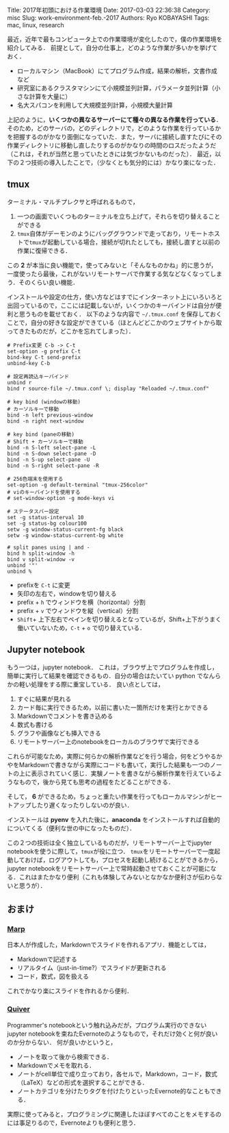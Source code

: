 Title: 2017年初頭における作業環境
Date: 2017-03-03 22:36:38
Category: misc
Slug: work-environment-feb.-2017
Authors: Ryo KOBAYASHI
Tags: mac, linux, research

最近，近年で最もコンピュータ上での作業環境が変化したので，僕の作業環境を紹介してみる．
前提として，自分の仕事上，どのような作業が多いかを挙げておく．

* ローカルマシン（MacBook）にてプログラム作成，結果の解析，文書作成など
* 研究室にあるクラスタマシンにて小規模並列計算，パラメータ並列計算（小さな計算を大量に）
* 名大スパコンを利用して大規模並列計算，小規模大量計算

上記のように，**いくつかの異なるサーバーにて種々の異なる作業を行っている**．
そのため，どのサーバの，どのディレクトリで，どのような作業を行っているかを把握するのがかなり面倒になっていた．また，サーバに接続し直すたびにその作業ディレクトリに移動し直したりするのがかなりの時間のロスだったようだ（これは，それが当然と思っていたときには気づかないものだった）．
最近，以下の２つ技術の導入したことで，（少なくとも気分的には）かなり楽になった．

## tmux

ターミナル・マルチプレクサと呼ばれるもので，

1. 一つの画面でいくつものターミナルを立ち上げて，それらを切り替えることができる
2. `tmux`自体がデーモンのようにバッググラウンドで走っており，リモートホストで`tmux`が起動している場合，接続が切れたとしても，接続し直すと以前の作業に復帰できる．

この **2** が本当に良い機能で，使ってみないと「そんなものかね」的に思うが，一度使ったら最後，これがないリモートサーバで作業する気などなくなってしまう．そのくらい良い機能．

インストールや設定の仕方，使い方などはすでにインターネット上にいろいろと出回っているので，ここには記載しないが，いくつかのキーバインドは自分が便利と思うものを載せておく．
以下のような内容で `~/.tmux.conf` を保存しておくことで，自分の好きな設定ができている（ほとんどどこかのウェブサイトから取ってきたものだが，どこかを忘れてしまった）．

```
# Prefix変更 C-b -> C-t
set-option -g prefix C-t
bind-key C-t send-prefix
unbind-key C-b

# 設定再読込キーバインド
unbind r
bind r source-file ~/.tmux.conf \; display "Reloaded ~/.tmux.conf"

# key bind (windowの移動)
# カーソルキーで移動
bind -n left previous-window
bind -n right next-window

# key bind (paneの移動)
# Shift + カーソルキーで移動
bind -n S-left select-pane -L
bind -n S-down select-pane -D
bind -n S-up select-pane -U
bind -n S-right select-pane -R

# 256色端末を使用する
set-option -g default-terminal "tmux-256color"
# viのキーバインドを使用する
# set-window-option -g mode-keys vi

# ステータスバー設定
set -g status-interval 10
set -g status-bg colour100
setw -g window-status-current-fg black
setw -g window-status-current-bg white

# split panes using | and -
bind h split-window -h
bind v split-window -v
unbind '"'
unbind %
```

* prefixを `C-t` に変更
* 矢印の左右で，windowを切り替える
* prefix + `h` でウィンドウを横（horizontal）分割
* prefix + `v` でウィンドウを縦（vertical）分割
* `Shift`+ 上下左右でペインを切り替えるとなっているが，Shift+上下がうまく働いていないため，`C-t` + `o` で切り替えている．


## Jupyter notebook

もう一つは，jupyter notebook．
これは，ブラウザ上でプログラムを作成し，簡単に実行して結果を確認できるもの．自分の場合はたいてい python でなんらかの軽い処理をする際に重宝している．
良い点としては，

1. すぐに結果が見れる
2. カード毎に実行できるため，以前に書いた一箇所だけを実行とかできる
3. Markdownでコメントを書き込める
4. 数式も書ける
5. グラフや画像なども挿入できる
6. リモートサーバー上のnotebookをローカルのブラウザで実行できる

これらが可能なため，実際に何らかの解析作業などを行う場合，何をどうやるかやをMarkdownで書きながら実際にコードも書いて，実行した結果も一つのノートの上に表示されていく感じ．実験ノートを書きながら解析作業を行えているようなもので，後から見ても思考の過程をたどることができる．

そして， **6** ができるため，ちょっと重たい作業を行ってもローカルマシンがヒートアップしたり遅くなったりしないのが良い．

インストールは **pyenv** を入れた後に，**anaconda** をインストールすれば自動的についてくる（便利な世の中になったものだ）．

この２つの技術は全く独立しているものだが，リモートサーバー上でjupyter notebookを使うに際して，`tmux`が役に立つ．
`tmux`をリモートサーバーで一度起動しておけば，ログアウトしても，プロセスを起動し続けることができるから，jupyter notebookをリモートサーバー上で常時起動させておくことが可能になる．これはまたかなり便利（これも体験してみないとなかなか便利さが伝わらないと思うが）．


## おまけ

### [Marp](https://yhatt.github.io/marp/)

日本人が作成した，Markdownでスライドを作れるアプリ．機能としては，

- Markdownで記述する
- リアルタイム（just-in-time?）でスライドが更新される
- コード，数式，図を扱える

これでかなり楽にスライドを作れるから便利．



### [Quiver](http://happenapps.com/#quiver)

Programmer's notebookという触れ込みだが，プログラム実行のできないjupyter notebookを束ねたEvernoteのようなもので，それだけ効くと何が良いのか分からない．
何が良いかというと，

- ノートを取って後から検索できる．
- Markdownでメモを取れる．
- ノートがcell単位で成り立っており，各セルで，Markdown，コード，数式（LaTeX）などの形式を選択することができる．
- ノートカテゴリを分けたりタグを付けたりといったEvernote的なこともできる．

実際に使ってみると，プログラミングに関連したほぼすべてのことをメモするのには事足りるので，Evernoteよりも便利と思う．
